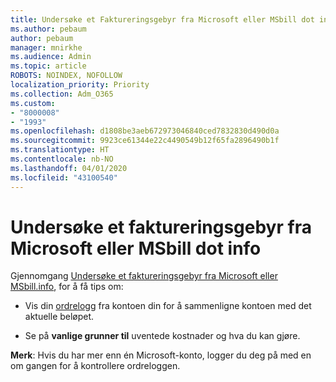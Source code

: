 ```yaml
---
title: Undersøke et Faktureringsgebyr fra Microsoft eller MSbill dot info
ms.author: pebaum
author: pebaum
manager: mnirkhe
ms.audience: Admin
ms.topic: article
ROBOTS: NOINDEX, NOFOLLOW
localization_priority: Priority
ms.collection: Adm_O365
ms.custom:
- "8000008"
- "1993"
ms.openlocfilehash: d1808be3aeb672973046840ced7832830d490d0a
ms.sourcegitcommit: 9923ce61344e22c4490549b12f65fa2896490b1f
ms.translationtype: HT
ms.contentlocale: nb-NO
ms.lasthandoff: 04/01/2020
ms.locfileid: "43100540"
---
```

# <a name="investigate-a-billing-charge-from-microsoft-or-msbill-dot-info"></a>Undersøke et faktureringsgebyr fra Microsoft eller MSbill dot info

Gjennomgang [Undersøke et faktureringsgebyr fra Microsoft eller MSbill.info](https://support.microsoft.com/help/10623/microsoft-account-investigate-billing-charge), for å få tips om: 

- Vis din [ordrelogg](https://account.microsoft.com/billing/orders/) fra kontoen din for å sammenligne kontoen med det aktuelle beløpet.

- Se på **vanlige grunner til** uventede kostnader og hva du kan gjøre.

**Merk**: Hvis du har mer enn én Microsoft-konto, logger du deg på med en om gangen for å kontrollere ordreloggen.
